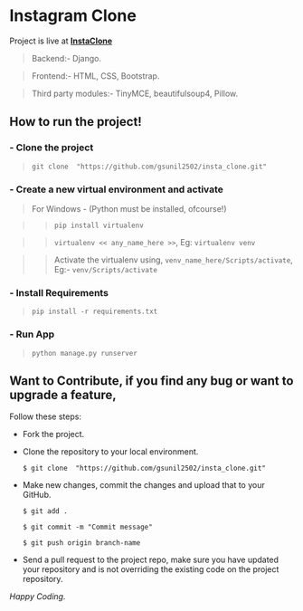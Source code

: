 # Instagram Clone

Project is live at [**InstaClone**](https://sunilinstagram.pythonanywhere.com/)
> Backend:- Django.

> Frontend:- HTML, CSS, Bootstrap.

> Third party modules:- TinyMCE, beautifulsoup4, Pillow.


## How to run the project!
### - Clone the project
> ``` git clone  "https://github.com/gsunil2502/insta_clone.git" ```
### - Create a new virtual environment and activate
> For Windows - (Python must be installed, ofcourse!)

>> ``` pip install virtualenv ```

>> ``` virtualenv << any_name_here >> ```, Eg: ``` virtualenv venv ```

 >> Activate the virtualenv using,
 ```venv_name_here/Scripts/activate```, Eg:- ```venv/Scripts/activate```
 
 ### - Install Requirements
 
 > ```pip install -r requirements.txt```
 
 ### - Run App
 > ```python manage.py runserver```
 
 ## Want to Contribute, if you find any bug or want to upgrade a feature,
Follow these steps:
- Fork the project.
- Clone the repository to your local environment.

    ```$ git clone  "https://github.com/gsunil2502/insta_clone.git" ```
    
- Make new changes, commit the changes and upload that to your GitHub.

    `$ git add .`
    
    `$ git commit -m "Commit message" `
    
    `$ git push origin branch-name`
    
- Send a pull request to the project repo, make sure you have updated your repository and is not overriding the existing code on the project repository.

_Happy Coding._
